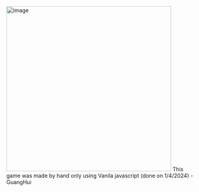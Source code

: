 <img width="433" alt="image" src="https://github.com/tylerdurden2k2/Tetris-game/assets/113615864/18ac7592-91d5-4425-b700-041adc56930c">
This game was made by hand only using Vanila javascript (done on 1/4/2024) - GuangHui

